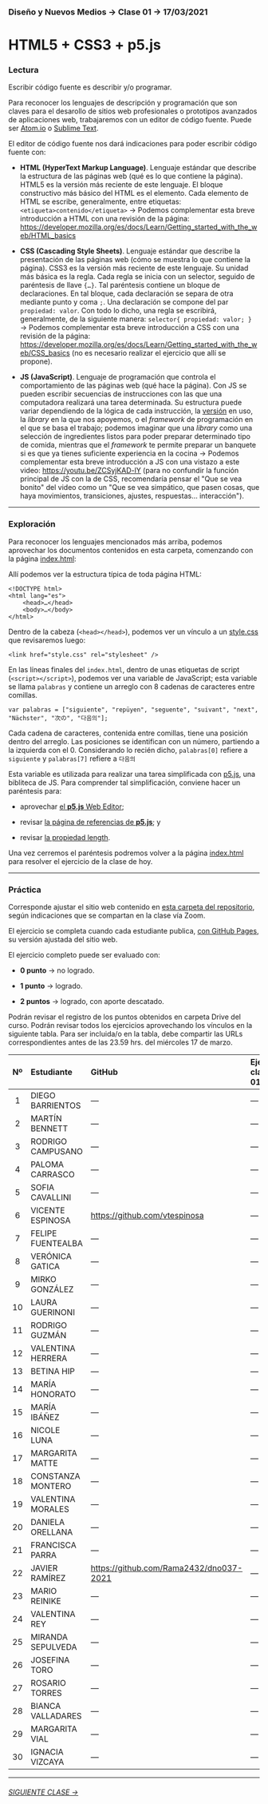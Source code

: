 ### Diseño y Nuevos Medios → Clase 01 → 17/03/2021

# HTML5 + CSS3 + p5.js

### Lectura

Escribir código fuente es describir y/o programar. 

Para reconocer los lenguajes de descripción y programación que son claves para el desarollo de sitios web profesionales o prototipos avanzados de aplicaciones web, trabajaremos con un editor de código fuente. Puede ser [Atom.io](https://atom.io/) o [Sublime Text](https://www.sublimetext.com/).

El editor de código fuente nos dará indicaciones para poder escribir código fuente con:

- **HTML (HyperText Markup Language)**. Lenguaje estándar que describe la estructura de las páginas web (qué es lo que contiene la página). HTML5 es la versión más reciente de este lenguaje. El bloque constructivo más básico del HTML es el elemento. Cada elemento de HTML se escribe, generalmente, entre etiquetas: `<etiqueta>contenido</etiqueta>` → Podemos complementar esta breve introducción a HTML con una revisión de la página: https://developer.mozilla.org/es/docs/Learn/Getting_started_with_the_web/HTML_basics

- **CSS (Cascading Style Sheets)**. Lenguaje estándar que describe la presentación de las páginas web (cómo se muestra lo que contiene la página). CSS3 es la versión más reciente de este lenguaje. Su unidad más básica es la regla. Cada regla se inicia con un selector, seguido de paréntesis de llave `{…}`. Tal paréntesis contiene un bloque de declaraciones. En tal bloque, cada declaración se separa de otra mediante punto y coma `;`. Una declaración se compone del par `propiedad: valor`. Con todo lo dicho, una regla se escribirá, generalmente, de la siguiente manera: `selector{ propiedad: valor; }`  →  Podemos complementar esta breve introducción a CSS con una revisión de la página: https://developer.mozilla.org/es/docs/Learn/Getting_started_with_the_web/CSS_basics (no es necesario realizar el ejercicio que allí se propone).

- **JS (JavaScript)**. Lenguaje de programación que controla el comportamiento de las páginas web (qué hace la página). Con JS se pueden escribir secuencias de instrucciones con las que una computadora realizará una tarea determinada. Su estructura puede variar dependiendo de la lógica de cada instrucción, la [versión](https://www.w3schools.com/js/js_versions.asp) en uso, la *library* en la que nos apoyemos, o el *framework* de programación en el que se basa el trabajo; podemos imaginar que una *library* como una selección de ingredientes listos para poder preparar determinado tipo de comida, mientras que el *framework* te permite preparar un banquete si es que ya tienes suficiente experiencia en la cocina → Podemos complementar esta breve introducción a JS con una vistazo a este video: https://youtu.be/ZCSyjKAD-lY (para no confundir la función principal de JS con la de CSS, recomendaría pensar el "Que se vea bonito" del video como un "Que se vea simpático, que pasen cosas, que haya movimientos, transiciones, ajustes, respuestas… interacción").

- - - - - - - - - - - - - - 

### Exploración

Para reconocer los lenguajes mencionados más arriba, podemos aprovechar los documentos contenidos en esta carpeta, comenzando con la página [index.html](https://github.com/profesorfaco/dno037-2021/blob/main/clase-01/index.html):

Allí podemos ver la estructura típica de toda página HTML: 

```
<!DOCTYPE html>
<html lang="es">
    <head>…</head>
    <body>…</body>
</html>
```

Dentro de la cabeza (`<head></head>`), podemos ver un vínculo a un [style.css](https://github.com/profesorfaco/dno037-2021/blob/main/clase-01/style.css) que revisaremos luego:

```
<link href="style.css" rel="stylesheet" />
```

En las líneas finales del `index.html`, dentro de unas etiquetas de script (`<script></script>`), podemos ver una variable de JavaScript; esta variable se llama `palabras` y contiene un arreglo con 8 cadenas de caracteres entre comillas. 

```
var palabras = ["siguiente", "repüyen", "seguente", "suivant", "next", "Nächster", "次の", "다음의"];
```

Cada cadena de caracteres, contenida entre comillas, tiene una posición dentro del arreglo. Las posiciones se identifican con un número, partiendo a la izquierda con el 0. Considerando lo recién dicho, `palabras[0]` refiere a `siguiente` y `palabras[7]` refiere a `다음의` 

Esta variable es utilizada para realizar una tarea simplificada con [p5.js](https://p5js.org/es/get-started/), una bibliteca de JS. Para comprender tal simplificación, conviene hacer un paréntesis para:

- aprovechar [el **p5.js** Web Editor](https://editor.p5js.org/profesorfaco/sketches/wBvBZ1V6n);

- revisar [la página de referencias de **p5.js**](https://p5js.org/es/reference/); y

- revisar [la propiedad length](https://developer.mozilla.org/es/docs/Web/JavaScript/Referencia/Objetos_globales/String/length).

Una vez cerremos el paréntesis podremos volver a la página [index.html](https://github.com/profesorfaco/dno037-2021/blob/main/clase-01/index.html) para resolver el ejercicio de la clase de hoy.

- - - - - - - - - - - - - - 

### Práctica

Corresponde ajustar el sitio web contenido en [esta carpeta del repositorio](https://profesorfaco.github.io/dno037-2021/clase-01/), según indicaciones que se compartan en la clase vía Zoom. 

El ejercicio se completa cuando cada estudiante publica, [con GitHub Pages](https://docs.github.com/es/free-pro-team@latest/github/working-with-github-pages/configuring-a-publishing-source-for-your-github-pages-site), su versión ajustada del sitio web.

El ejercicio completo puede ser evaluado con:

- **0 punto** → no logrado.

- **1 punto** → logrado.

- **2 puntos** → logrado, con aporte descatado.

Podrán revisar el registro de los puntos obtenidos en carpeta Drive del curso. Podrán revisar todos los ejercicios aprovechando los vínculos en la siguiente tabla. Para ser incluida/o en la tabla, debe compartir las URLs correspondientes antes de las 23.59 hrs. del miércoles 17 de marzo. 

| Nº   | Estudiante      | GitHub    | Ejercicio clase-01 |
|:----:|:----------------|:----------|:-------------------|
| 1    | DIEGO BARRIENTOS | — | — |
| 2    | MARTÍN BENNETT | — | — |
| 3    | RODRIGO CAMPUSANO | — | — |
| 4    | PALOMA CARRASCO | — | — |
| 5    | SOFIA CAVALLINI | — | — |
| 6    | VICENTE ESPINOSA | https://github.com/vtespinosa | — |
| 7    | FELIPE FUENTEALBA | — | — |
| 8    | VERÓNICA GATICA | — | — |
| 9    | MIRKO GONZÁLEZ | — | — |
| 10    | LAURA GUERINONI | — | — |
| 11   | RODRIGO GUZMÁN | — | — |
| 12   | VALENTINA HERRERA | — | — |
| 13   | BETINA HIP | — | — |
| 14   | MARÍA HONORATO | — | — |
| 15   | MARÍA IBÁÑEZ | — | — |
| 16   | NICOLE LUNA | — | — |
| 17   | MARGARITA MATTE | — | — |
| 18   | CONSTANZA MONTERO | — | — |
| 19   | VALENTINA MORALES | — | — |
| 20   | DANIELA ORELLANA | — | — |
| 21   | FRANCISCA PARRA | — | — |
| 22   | JAVIER RAMÍREZ | https://github.com/Rama2432/dno037-2021 | — |
| 23   | MARIO REINIKE | — | — |
| 24   | VALENTINA REY | — | — |
| 25   | MIRANDA SEPULVEDA | — | — |
| 26   | JOSEFINA TORO | — | — |
| 27   | ROSARIO TORRES | — | — |
| 28   | BIANCA VALLADARES | — | — |
| 29   | MARGARITA VIAL | — | — |
| 30   | IGNACIA VIZCAYA | — | — |

- - - - - - - 

###### [SIGUIENTE CLASE →](https://github.com/profesorfaco/dno037-2021/tree/main/clase-02)
